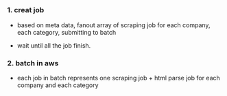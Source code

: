 ##

### 1. creat job

- based on meta data, fanout array of scraping job for each company, each category, submitting to batch

- wait until all the job finish.

### 2. batch in aws

- each job in batch represents one scraping job + html parse job for each company and each category
